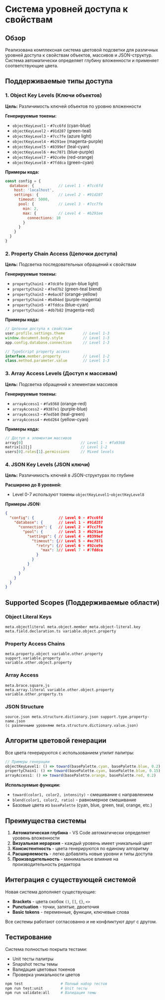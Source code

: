 # Система уровней доступа к свойствам

## Обзор

Реализована комплексная система цветовой подсветки для различных уровней доступа к свойствам объектов, массивов и JSON-структур. Система автоматически определяет глубину вложенности и применяет соответствующие цвета.

## Поддерживаемые типы доступа

### 1. Object Key Levels (Ключи объектов)

**Цель:** Различимость ключей объектов по уровню вложенности

**Генерируемые токены:**

- `objectKeyLevel1` - `#7cc6fd` (cyan-blue)
- `objectKeyLevel2` - `#91d287` (green-teal)
- `objectKeyLevel3` - `#7cc7fe` (azure light)
- `objectKeyLevel4` - `#b291ee` (magenta-purple)
- `objectKeyLevel5` - `#8399ef` (teal-cyan)
- `objectKeyLevel6` - `#ec7871` (blue-purple)
- `objectKeyLevel7` - `#92ce9e` (red-orange)
- `objectKeyLevel8` - `#7fddca` (green-cyan)

**Примеры кода:**

```javascript
const config = {
  database: {           // Level 1 - #7cc6fd
    host: 'localhost',
    settings: {         // Level 2 - #91d287
      timeout: 5000,
      pool: {           // Level 3 - #7cc7fe
        min: 2,
        max: {          // Level 4 - #b291ee
          connections: 10
        }
      }
    }
  }
}
```

### 2. Property Chain Access (Цепочки доступа)

**Цель:** Подсветка последовательных обращений к свойствам

**Генерируемые токены:**

- `propertyChain1` - `#7dc8fe` (cyan-blue light)
- `propertyChain2` - `#7ed7b2` (green-teal blend)
- `propertyChain3` - `#e6ac67` (orange-yellow)
- `propertyChain4` - `#b494ed` (purple-magenta)
- `propertyChain5` - `#7fddca` (blue-cyan)
- `propertyChain6` - `#db7b82` (magenta-red)

**Примеры кода:**

```javascript
// Цепочки доступа к свойствам
user.profile.settings.theme        // Level 1-3
window.document.body.style         // Level 1-3
app.config.database.connection     // Level 1-3

// TypeScript property access
interface.member.property          // Level 1-2
class.method.parameter.value       // Level 1-3
```

### 3. Array Access Levels (Доступ к массивам)

**Цель:** Подсветка обращений к элементам массивов

**Генерируемые токены:**

- `arrayAccess1` - `#fa9368` (orange-red)
- `arrayAccess2` - `#9387e1` (purple-blue)
- `arrayAccess3` - `#7ed5b0` (teal-green)
- `arrayAccess4` - `#e6d264` (yellow-cyan)

**Примеры кода:**

```javascript
// Доступ к элементам массивов
array[0]                          // Level 1 - #fa9368
matrix[i][j]                      // Level 1-2
users[0].roles[1].permissions     // Mixed levels
```

### 4. JSON Key Levels (JSON ключи)

**Цель:** Различимость ключей в JSON-структурах по глубине

**Расширено до 8 уровней:**

- Level 0-7 используют токены `objectKeyLevel1`-`objectKeyLevel8`

**Примеры JSON:**

```json
{
  "config": {           // Level 0 - #7cc6fd
    "database": {       // Level 1 - #91d287
      "connection": {   // Level 2 - #7cc7fe
        "pool": {       // Level 3 - #b291ee
          "settings": { // Level 4 - #8399ef
            "timeout": {// Level 5 - #ec7871
              "retry": {// Level 6 - #92ce9e
                "max": 3// Level 7 - #7fddca
              }
            }
          }
        }
      }
    }
  }
}
```

## Supported Scopes (Поддерживаемые области)

### Object Literal Keys

```
meta.objectliteral meta.object.member meta.object-literal.key
meta.field.declaration.ts variable.object.property
```

### Property Access Chains

```
meta.property.object variable.other.property
support.variable.property
variable.other.object.property
```

### Array Access

```
meta.brace.square.js
meta.array.literal variable.other.object.property
variable.other.property.ts
```

### JSON Structure

```
source.json meta.structure.dictionary.json support.type.property-name.json
(с различными уровнями meta.structure.dictionary.value.json)
```

## Алгоритм цветовой генерации

Все цвета генерируются с использованием утилит палитры:

```typescript
// Примеры генерации
objectKeyLevel1: () => toward(basePalette.cyan, basePalette.blue, 0.2)
propertyChain1: () => toward(basePalette.cyan, basePalette.blue, 0.15)
arrayAccess1: () => toward(basePalette.orange, basePalette.red, 0.2)
```

**Используемые функции:**

- `toward(color1, color2, intensity)` - смешивание с направлением
- `blend(color1, color2, ratio)` - равномерное смешивание
- Базовые цвета из `basePalette` (cyan, blue, green, teal, orange, etc.)

## Преимущества системы

1. **Автоматическая глубина** - VS Code автоматически определяет уровень вложенности
2. **Визуальная иерархия** - каждый уровень имеет уникальный цвет
3. **Консистентность** - цвета генерируются по единому алгоритму
4. **Расширяемость** - легко добавлять новые уровни и типы доступа
5. **Производительность** - минимальное влияние на производительность редактора

## Интеграция с существующей системой

Новая система дополняет существующие:

- **Brackets** - цвета скобок `()`, `[]`, `{}`, `<>`
- **Punctuation** - точки, запятые, двоеточия
- **Basic tokens** - переменные, функции, ключевые слова

Все системы работают согласованно и не конфликтуют друг с другом.

## Тестирование

Система полностью покрыта тестами:

- Unit тесты палитры
- Snapshot тесты темы
- Валидация цветовых токенов
- Проверка уникальности цветов

```bash
npm test                 # Полный набор тестов
npm run test:unit        # Unit тесты
npm run validate:all     # Валидация темы
```
